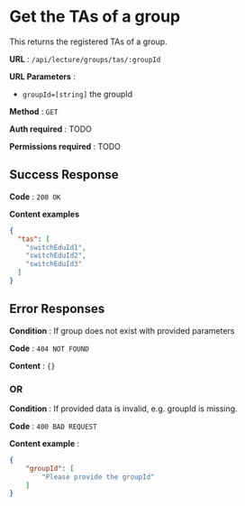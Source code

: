 # Get the TAs of a group

This returns the registered TAs of a group.

**URL** : `/api/lecture/groups/tas/:groupId`

**URL Parameters** : 
 - `groupId=[string]` the groupId

**Method** : `GET`

**Auth required** : TODO

**Permissions required** : TODO

## Success Response

**Code** : `200 OK`

**Content examples**

```json
{
  "tas": [
    "switchEduId1",
    "switchEduId2",
    "switchEduId3"
  ]
}
```

## Error Responses

**Condition** : If group does not exist with provided parameters

**Code** : `404 NOT FOUND`

**Content** : `{}`

### OR

**Condition** : If provided data is invalid, e.g. groupId is missing.

**Code** : `400 BAD REQUEST`

**Content example** :

```json
{
    "groupId": [
        "Please provide the groupId"
    ]
}
```
